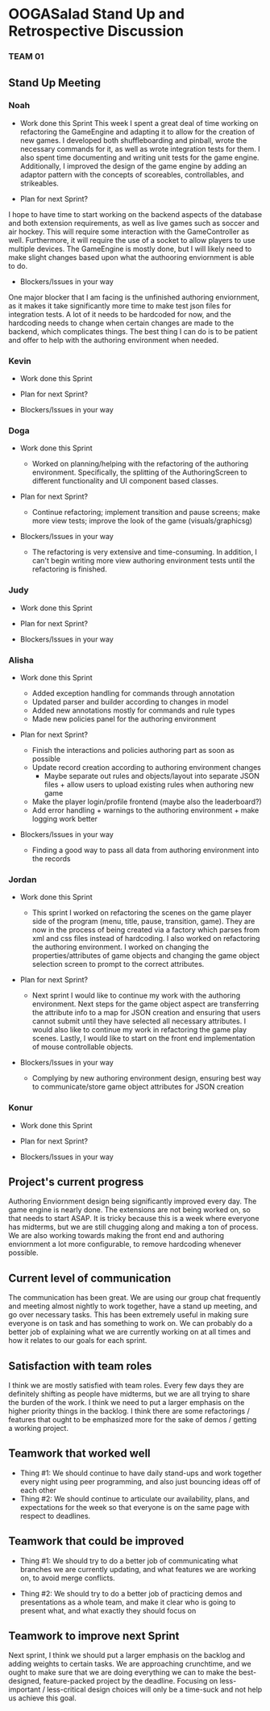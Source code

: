 # OOGASalad Stand Up and Retrospective Discussion

### TEAM 01

## Stand Up Meeting

### Noah

* Work done this Sprint
  This week I spent a great deal of time working on refactoring the GameEngine and adapting it to
  allow for the creation of new games. I developed both shuffleboarding and pinball, wrote the
  necessary commands for it, as well as wrote integration tests for them. I also spent time
  documenting and writing unit tests for the game engine. Additionally, I improved the design of the
  game engine by adding an adaptor pattern with the concepts of scoreables, controllables, and
  strikeables.

* Plan for next Sprint?

I hope to have time to start working on the backend aspects of the database and both extension
requirements, as well as live games such as soccer and air hockey. This will require some
interaction with the GameController as well. Furthermore, it will require the use of a socket to
allow players to use multiple devices. The GameEngine is mostly done, but I will likely need to make
slight changes based upon what the authooring enviornment is able to do.

* Blockers/Issues in your way

One major blocker that I am facing is the unfinished authoring enviornment, as it makes it take
significantly more time to make test json files for integration tests. A lot of it needs to be
hardcoded for now, and the hardcoding needs to change when certain changes are made to the backend,
which complicates things. The best thing I can do is to be patient and offer to help with the
authoring environment when needed.

### Kevin

* Work done this Sprint

* Plan for next Sprint?

* Blockers/Issues in your way

### Doga

* Work done this Sprint
    * Worked on planning/helping with the refactoring of the authoring environment. Specifically,
      the splitting of the
      AuthoringScreen to different functionality and UI component based classes.

* Plan for next Sprint?
    * Continue refactoring; implement transition and pause screens; make more view tests; improve
      the look of the game (visuals/graphicsg)

* Blockers/Issues in your way
    * The refactoring is very extensive and time-consuming. In addition, I can't begin writing more
      view authoring environment tests until the refactoring is finished.

### Judy

* Work done this Sprint

* Plan for next Sprint?

* Blockers/Issues in your way

### Alisha

* Work done this Sprint
  * Added exception handling for commands through annotation
  * Updated parser and builder according to changes in model
  * Added new annotations mostly for commands and rule types
  * Made new policies panel for the authoring environment 

* Plan for next Sprint?
  * Finish the interactions and policies authoring part as soon as possible
  * Update record creation according to authoring environment changes
    * Maybe separate out rules and objects/layout into separate JSON files + allow users to upload existing rules when authoring new game
  * Make the player login/profile frontend (maybe also the leaderboard?)
  * Add error handling + warnings to the authoring environment + make logging work better

* Blockers/Issues in your way
  * Finding a good way to pass all data from authoring environment into the records

### Jordan

* Work done this Sprint
    * This sprint I worked on refactoring the scenes on the game player side of the program (menu,
      title, pause, transition, game). They are now in the process of being created via a factory
      which parses from xml and css files instead of hardcoding. I also worked on refactoring the
      authoring environment. I worked on changing the properties/attributes of game objects and
      changing the game object selection screen to prompt to the correct attributes.

* Plan for next Sprint?
    * Next sprint I would like to continue my work with the authoring environment. Next steps for
      the game object aspect are transferring the attribute info to a map for JSON creation and
      ensuring that users cannot submit until they have selected all necessary attributes. I would
      also like to continue my work in refactoring the game play scenes. Lastly, I would like to
      start on the front end implementation of mouse controllable objects.

* Blockers/Issues in your way
    * Complying by new authoring environment design, ensuring best way to communicate/store game
      object attributes for JSON creation

### Konur

* Work done this Sprint

* Plan for next Sprint?

* Blockers/Issues in your way

## Project's current progress

Authoring Enviornment design being significantly improved every day. The game engine is nearly done.
The extensions are not being worked on, so that needs to start ASAP. It is tricky because this is a
week where everyone has midterms, but we are still chugging along and making a ton of process. We
are also working towards making the front end and authoring enviornment a lot more configurable, to
remove hardcoding whenever possible.

## Current level of communication

The communication has been great. We are using our group chat frequently and meeting almost nightly
to work together, have a stand up meeting, and go over necessary tasks. This has been extremely
useful in making sure everyone is on task and has something to work on. We can probably do a better
job of explaining what we are currently working on at all times and how it relates to our goals for
each sprint.

## Satisfaction with team roles

I think we are mostly satisfied with team roles. Every few days they are definitely shifting as
people have midterms, but we are all trying to share the burden of the work. I think we need to put
a larger emphasis on the higher priority things in the backlog. I think there are some
refactorings / features that ought to be emphasized more for the sake of demos / getting a working
project.

## Teamwork that worked well

* Thing #1: We should continue to have daily stand-ups and work together every night using peer
  programming, and also just bouncing ideas off of each other
* Thing #2: We should continue to articulate our availability, plans, and expectations for the week
  so that everyone is on the same page with respect to deadlines.

## Teamwork that could be improved

* Thing #1: We should try to do a better job of communicating what branches we are currently
  updating, and what features we are working on, to avoid merge conflicts.

* Thing #2: We should try to do a better job of practicing demos and presentations as a whole team,
  and make it clear who is going to present what, and what exactly they should focus on

## Teamwork to improve next Sprint

Next sprint, I think we should put a larger emphasis on the backlog and adding weights to certain
tasks. We are approaching crunchtime, and we ought to make sure that we are doing everything we can
to make the best-designed, feature-packed project by the deadline. Focusing on less-important /
less-critical design choices will only be a time-suck and not help us achieve this goal.
